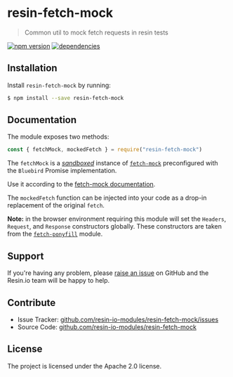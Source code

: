 resin-fetch-mock
=============

> Common util to mock fetch requests in resin tests

[![npm version](https://badge.fury.io/js/resin-fetch-mock.svg)](http://badge.fury.io/js/resin-fetch-mock)
[![dependencies](https://david-dm.org/resin-io-modules/resin-fetch-mock.svg)](https://david-dm.org/resin-io-modules/resin-fetch-mock.svg)
<!--
[![Build Status](https://travis-ci.org/resin-io-modules/resin-fetch-mock.svg?branch=master)](https://travis-ci.org/resin-io-modules/resin-fetch-mock)
[![Build status](https://ci.appveyor.com/api/projects/status/8qmwhh1vhm27otn4/branch/master?svg=true)](https://ci.appveyor.com/project/resin-io/resin-fetch-mock/branch/master)
[![Gitter](https://badges.gitter.im/Join Chat.svg)](https://gitter.im/resin-io/chat)
-->

Installation
------------

Install `resin-fetch-mock` by running:

```sh
$ npm install --save resin-fetch-mock
```

Documentation
-------------

The module exposes two methods:

```javascript
const { fetchMock, mockedFetch } = require("resin-fetch-mock")
```

The `fetchMock` is a _[sandboxed](https://github.com/wheresrhys/fetch-mock#sandboxpromise-experimental)_
instance of [`fetch-mock`](https://github.com/wheresrhys/fetch-mock)
preconfigured with the `Bluebird` Promise implementation.

Use it according to the [fetch-mock documentation](https://github.com/wheresrhys/fetch-mock#mocking-calls-to-fetch).

The `mockedFetch` function can be injected into your code as a drop-in replacement
of the original `fetch`.

**Note:** in the browser environment requiring this module will set the
`Headers`, `Request`, and `Response` constructors globally.
These constructors are taken from the [`fetch-ponyfill`](https://github.com/qubyte/fetch-ponyfill) module.

Support
-------

If you're having any problem, please [raise an issue](https://github.com/resin-io-modules/resin-fetch-mock/issues/new) on GitHub and the Resin.io team will be happy to help.

Contribute
----------

- Issue Tracker: [github.com/resin-io-modules/resin-fetch-mock/issues](https://github.com/resin-io-modules/resin-fetch-mock/issues)
- Source Code: [github.com/resin-io-modules/resin-fetch-mock](https://github.com/resin-io-modules/resin-fetch-mock)

License
-------

The project is licensed under the Apache 2.0 license.
